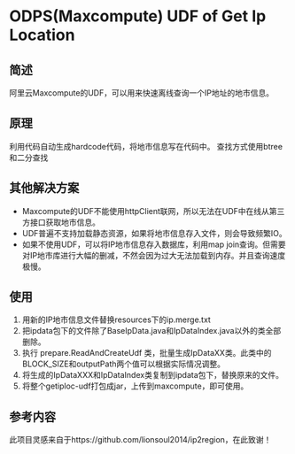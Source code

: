 # ODPS(Maxcompute) UDF of Get Ip Location

## 简述
阿里云Maxcompute的UDF，可以用来快速离线查询一个IP地址的地市信息。

## 原理
利用代码自动生成hardcode代码，将地市信息写在代码中。
查找方式使用btree和二分查找

## 其他解决方案
- Maxcompute的UDF不能使用httpClient联网，所以无法在UDF中在线从第三方接口获取地市信息。
- UDF普遍不支持加载静态资源，如果将地市信息存入文件，则会导致频繁IO。
- 如果不使用UDF，可以将IP地市信息存入数据库，利用map join查询。但需要对IP地市库进行大幅的删减，不然会因为过大无法加载到内存。并且查询速度极慢。

## 使用
1. 用新的IP地市信息文件替换resources下的ip.merge.txt
2. 把ipdata包下的文件除了BaseIpData.java和IpDataIndex.java以外的类全部删除。
3. 执行 prepare.ReadAndCreateUdf 类，批量生成IpDataXX类。此类中的BLOCK_SIZE和outputPath两个值可以根据实际情况调整。
4. 将生成的IpDataXXX和IpDataIndex类复制到ipdata包下，替换原来的文件。
5. 将整个getiploc-udf打包成jar，上传到maxcompute，即可使用。

## 参考内容
此项目灵感来自于https://github.com/lionsoul2014/ip2region，在此致谢！

